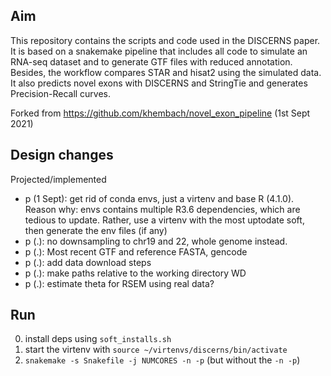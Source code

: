 ## Aim

This repository contains the scripts and code used in the DISCERNS paper. It is based on a snakemake pipeline that includes all code to simulate an RNA-seq dataset and to generate GTF files with reduced annotation. Besides, the workflow compares STAR and hisat2 using the simulated data. It also predicts novel exons with DISCERNS and StringTie and generates Precision-Recall curves.

Forked from https://github.com/khembach/novel_exon_pipeline (1st Sept 2021)

## Design changes

Projected/implemented

- p (1 Sept): get rid of conda envs, just a virtenv and base R (4.1.0). Reason why: envs contains multiple R3.6 dependencies, which are tedious to update. Rather, use a virtenv with the most uptodate soft, then generate the env files (if any)
- p (.): no downsampling to chr19 and 22, whole genome instead.
- p (.): Most recent GTF and reference FASTA, gencode
- p (.): add data download steps
- p (.): make paths relative to the working directory WD
- p (.): estimate theta for RSEM using real data?

## Run

0. install deps using `soft_installs.sh`
1. start the virtenv with `source ~/virtenvs/discerns/bin/activate`
2. `snakemake -s Snakefile -j NUMCORES -n -p` (but without the `-n -p`)
